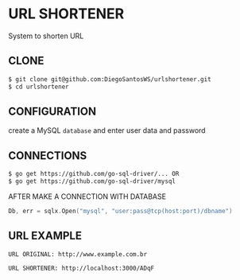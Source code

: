 # URL SHORTENER
System to shorten URL
## CLONE

```bash
$ git clone git@github.com:DiegoSantosWS/urlshortener.git
$ cd urlshortener
```

## CONFIGURATION

create a MySQL `database` and enter user data and password
## CONNECTIONS

```bash
$ go get https://github.com/go-sql-driver/... OR
$ go get https://github.com/go-sql-driver/mysql
```
AFTER MAKE A CONNECTION WITH DATABASE
```go
Db, err = sqlx.Open("mysql", "user:pass@tcp(host:port)/dbname")
```
## URL EXAMPLE

`URL ORIGINAL: http://www.example.com.br`

`URL SHORTENER: http://localhost:3000/ADqF`